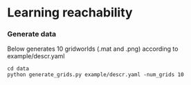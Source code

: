 # Learning reachability

### Generate data

Below generates 10 gridworlds (.mat and .png) according to example/descr.yaml
```
cd data
python generate_grids.py example/descr.yaml -num_grids 10
```
